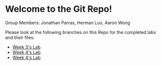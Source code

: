 # Welcome to the Git Repo!

Group Members: Jonathan Parras, Herman Luo, Aaron Wong

Please look at the following branches on this Repo for the completed labs and their files:
- [Week 3's Lab](https://github.com/AronTheAron/4640_Labs_W2025/tree/Week3Lab)
- [Week 4's Lab](https://github.com/AronTheAron/4640_Labs_W2025/tree/Week4Lab)
- [Week 4's Lab](https://github.com/AronTheAron/4640_Labs_W2025/tree/Week7Lab)
